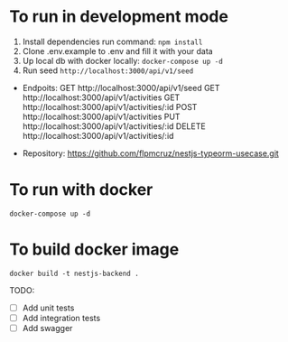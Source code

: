 # To run in development mode

1. Install dependencies run command: `npm install`
2. Clone .env.example to .env and fill it with your data
3. Up local db with docker locally: `docker-compose up -d`
4. Run seed `http://localhost:3000/api/v1/seed`

- Endpoits:
  GET http://localhost:3000/api/v1/seed
  GET http://localhost:3000/api/v1/activities
  GET http://localhost:3000/api/v1/activities/:id
  POST http://localhost:3000/api/v1/activities
  PUT http://localhost:3000/api/v1/activities/:id
  DELETE http://localhost:3000/api/v1/activities/:id

- Repository:
  https://github.com/flpmcruz/nestjs-typeorm-usecase.git

# To run with docker

```
docker-compose up -d
```

# To build docker image

```
docker build -t nestjs-backend .

```

TODO:

- [ ] Add unit tests
- [ ] Add integration tests
- [ ] Add swagger
